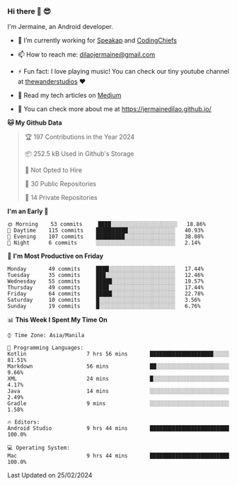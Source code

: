 ### Hi there 👋 😎
I'm Jermaine, an Android developer.

- 🔭 I’m currently working for [Speakap](https://www.speakap.com/) and [CodingChiefs](https://codingchiefs.com/en/)

- 📫 How to reach me: dilaojermaine@gmail.com

- ⚡ Fun fact: I love playing music! You can check our tiny youtube channel at [thewanderstudios](https://www.youtube.com/thewanderstudios) ♥️

- 📖 Read my tech articles on [Medium](https://jermainedilao.medium.com/)

- 👀 You can check more about me at https://jermainedilao.github.io/

<!--
**jermainedilao/jermainedilao** is a ✨ _special_ ✨ repository because its `README.md` (this file) appears on your GitHub profile.

Here are some ideas to get you started:

- 🔭 I’m currently working on ...
- 🌱 I’m currently learning ...
- 👯 I’m looking to collaborate on ...
- 🤔 I’m looking for help with ...
- 💬 Ask me about ...
- 📫 How to reach me: ...
- 😄 Pronouns: ...
- ⚡ Fun fact: ...
-->

<!--START_SECTION:waka-->
**🐱 My Github Data** 

> 🏆 197 Contributions in the Year 2024
 > 
> 📦 252.5 kB Used in Github's Storage 
 > 
> 🚫 Not Opted to Hire
 > 
> 📜 30 Public Repositories 
 > 
> 🔑 14 Private Repositories  
 > 
**I'm an Early 🐤** 

```text
🌞 Morning    53 commits     ████░░░░░░░░░░░░░░░░░░░░░   18.86% 
🌆 Daytime    115 commits    ██████████░░░░░░░░░░░░░░░   40.93% 
🌃 Evening    107 commits    █████████░░░░░░░░░░░░░░░░   38.08% 
🌙 Night      6 commits      ░░░░░░░░░░░░░░░░░░░░░░░░░   2.14%

```
📅 **I'm Most Productive on Friday** 

```text
Monday       49 commits     ████░░░░░░░░░░░░░░░░░░░░░   17.44% 
Tuesday      35 commits     ███░░░░░░░░░░░░░░░░░░░░░░   12.46% 
Wednesday    55 commits     █████░░░░░░░░░░░░░░░░░░░░   19.57% 
Thursday     49 commits     ████░░░░░░░░░░░░░░░░░░░░░   17.44% 
Friday       64 commits     █████░░░░░░░░░░░░░░░░░░░░   22.78% 
Saturday     10 commits     █░░░░░░░░░░░░░░░░░░░░░░░░   3.56% 
Sunday       19 commits     █░░░░░░░░░░░░░░░░░░░░░░░░   6.76%

```


📊 **This Week I Spent My Time On** 

```text
⌚︎ Time Zone: Asia/Manila

💬 Programming Languages: 
Kotlin                   7 hrs 56 mins       ████████████████████░░░░░   81.51% 
Markdown                 56 mins             ██░░░░░░░░░░░░░░░░░░░░░░░   9.66% 
XML                      24 mins             █░░░░░░░░░░░░░░░░░░░░░░░░   4.17% 
Java                     14 mins             ░░░░░░░░░░░░░░░░░░░░░░░░░   2.49% 
Gradle                   9 mins              ░░░░░░░░░░░░░░░░░░░░░░░░░   1.58%

🔥 Editors: 
Android Studio           9 hrs 44 mins       █████████████████████████   100.0%

💻 Operating System: 
Mac                      9 hrs 44 mins       █████████████████████████   100.0%

```


 Last Updated on 25/02/2024
<!--END_SECTION:waka-->
